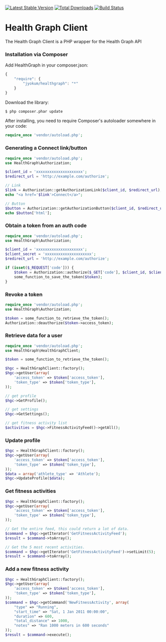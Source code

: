 [![Latest Stable Version](https://poser.pugx.org/jyokum/healthgraph/v/stable.png)](https://packagist.org/packages/jyokum/healthgraph)
[![Total Downloads](https://poser.pugx.org/jyokum/healthgraph/downloads.png)](https://packagist.org/packages/jyokum/healthgraph)
[![Build Status](https://travis-ci.org/jyokum/healthgraph.png?branch=master)](https://travis-ci.org/jyokum/healthgraph)
# Health Graph Client

The Health Graph Client is a PHP wrapper for the Health Graph API

### Installation via Composer

Add HealthGraph in your composer.json:

```js
{
    "require": {
        "jyokum/healthgraph": "*"
    }
}
```

Download the library:

``` bash
$ php composer.phar update
```

After installing, you need to require Composer's autoloader somewhere in your code:

```php
require_once 'vendor/autoload.php';
```

### Generating a Connect link/button

```php
require_once 'vendor/autoload.php';
use HealthGraph\Authorization;

$client_id = 'xxxxxxxxxxxxxxxxxxxxx';
$redirect_url = 'http://example.com/authorize';

// Link
$link = Authorization::getAuthorizationLink($client_id, $redirect_url);
echo "<a href='$link'>Connect</a>";

// Button
$button = Authorization::getAuthorizationButton($client_id, $redirect_url);
echo $button['html'];
```

### Obtain a token from an auth code

```php
require_once 'vendor/autoload.php';
use HealthGraph\Authorization;

$client_id = 'xxxxxxxxxxxxxxxxxxxxx';
$client_secret = 'xxxxxxxxxxxxxxxxxxxxx';
$redirect_url = 'http://example.com/authorize';

if (isset($_REQUEST['code'])) {
    $token = Authorization::authorize($_GET['code'], $client_id, $client_secret, $redirect_url);
    some_function_to_save_the_token($token);
}
```

### Revoke a token

```php
require_once 'vendor/autoload.php';
use HealthGraph\Authorization;

$token = some_function_to_retrieve_the_token();
Authorization::deauthorize($token->access_token);
```

### Retrieve data for a user

```php
require_once 'vendor/autoload.php';
use HealthGraph\HealthGraphClient;

$token = some_function_to_retrieve_the_token();

$hgc = HealthGraphClient::factory();
$hgc->getUser(array(
    'access_token' => $token['access_token'],
    'token_type' => $token['token_type'],
));

// get profile
$hgc->GetProfile();

// get settings
$hgc->GetSettings();

// get fitness activity list
$activities = $hgc->FitnessActivityFeed()->getAll();
```

### Update profile

```php
$hgc = HealthGraphClient::factory();
$hgc->getUser(array(
    'access_token' => $token['access_token'],
    'token_type' => $token['token_type'],
));
$data = array('athlete_type' => 'Athlete');
$hgc->UpdateProfile($data);
```

### Get fitness activities

```php
$hgc = HealthGraphClient::factory();
$hgc->getUser(array(
    'access_token' => $token['access_token'],
    'token_type' => $token['token_type'],
));

// Get the entire feed, this could return a lot of data.
$command = $hgc->getIterator('GetFitnessActivityFeed');
$result = $command->toArray();

// Get the 5 most recent activities.
$command = $hgc->getIterator('GetFitnessActivityFeed')->setLimit(5);
$result = $command->toArray();
```

### Add a new fitness activity

```php
$hgc = HealthGraphClient::factory();
$hgc->getUser(array(
    'access_token' => $token['access_token'],
    'token_type' => $token['token_type'],
));
$command = $hgc->getCommand('NewFitnessActivity', array(
    "type" => "Running",
    "start_time" => "Sat, 1 Jan 2011 00:00:00",
    "duration" => 600,
    "total_distance" => 1000,
    "notes" => "Ran 1000 meters in 600 seconds"
));
$result = $command->execute();
```